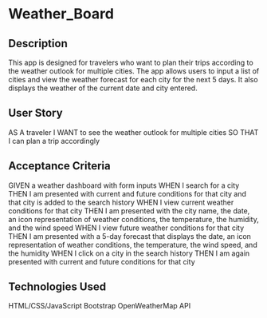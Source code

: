 # Weather_Board

## Description

This app is designed for travelers who want to plan their trips according to the weather outlook for multiple cities. The app allows users to input a list of cities and view the weather forecast for each city for the next 5 days. It also displays the weather of the current date and city entered.

## User Story

AS A traveler
I WANT to see the weather outlook for multiple cities
SO THAT I can plan a trip accordingly

## Acceptance Criteria

GIVEN a weather dashboard with form inputs
WHEN I search for a city
THEN I am presented with current and future conditions for that city and that city is added to the search history
WHEN I view current weather conditions for that city
THEN I am presented with the city name, the date, an icon representation of weather conditions, the temperature, the humidity, and the wind speed
WHEN I view future weather conditions for that city
THEN I am presented with a 5-day forecast that displays the date, an icon representation of weather conditions, the temperature, the wind speed, and the humidity
WHEN I click on a city in the search history
THEN I am again presented with current and future conditions for that city

## Technologies Used

HTML/CSS/JavaScript
Bootstrap
OpenWeatherMap API

